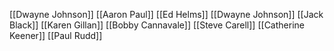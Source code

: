 [[Dwayne Johnson]]
[[Aaron Paul]]
[[Ed Helms]]
[[Dwayne Johnson]]
[[Jack Black]]
[[Karen Gillan]]
[[Bobby Cannavale]]
[[Steve Carell]]
[[Catherine Keener]]
[[Paul Rudd]]
